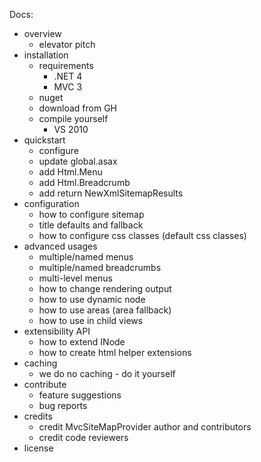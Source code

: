 Docs:

 - overview
	- elevator pitch
 - installation
	- requirements
		- .NET 4
		- MVC 3
	- nuget
	- download from GH
	- compile yourself
		- VS 2010
 - quickstart
	- configure
	- update global.asax
	- add Html.Menu
	- add Html.Breadcrumb
	- add return NewXmlSitemapResults
 - configuration
	- how to configure sitemap
	- title defaults and fallback
	- how to configure css classes (default css classes)
 - advanced usages
	- multiple/named menus
	- multiple/named breadcrumbs
	- multi-level menus
	- how to change rendering output
	- how to use dynamic node
	- how to use areas (area fallback)
	- how to use in child views
 - extensibility API
	- how to extend INode
	- how to create html helper extensions
 - caching
	- we do no caching - do it yourself
 - contribute
	- feature suggestions
	- bug reports
 - credits
	- credit MvcSiteMapProvider author and contributors
	- credit code reviewers
 - license